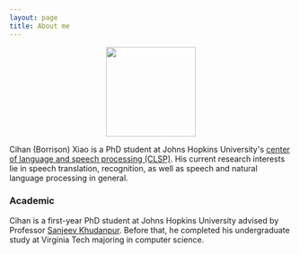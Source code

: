 ```yaml
---
layout: page
title: About me
---
```


<div align="center">
    <img width="160px" src="{{site.baseurl}}/assets/img/Profile.jpg">
</div>

<!-- <br clear="left"/> -->

Cihan (Borrison) Xiao is a PhD student at Johns Hopkins University's [center of language and speech processing (CLSP)](https://www.clsp.jhu.edu/). His current research interests lie in speech translation, recognition, as well as speech and natural language processing in general.

### Academic

Cihan is a first-year PhD student at Johns Hopkins University advised by Professor [Sanjeev Khudanpur](https://www.clsp.jhu.edu/faculty/sanjeev-khudanpur/). Before that, he completed his undergraduate study at Virginia Tech majoring in computer science.

